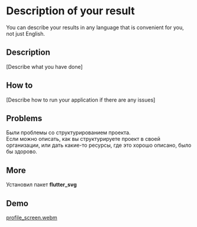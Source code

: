 # Description of your result

You can describe your results in any language that is convenient for you, not just English.

## Description

[Describe what you have done]

## How to

[Describe how to run your application if there are any issues]

## Problems

Были проблемы со структурированием проекта.<br>
Если можно описать, как вы структурируете проект в своей организации, или дать какие-то ресурсы, где это хорошо описано, было бы здорово.

## More

Установил пакет **flutter_svg**

## Demo

[profile_screen.webm](https://github.com/maverick-az/surf-course/assets/7722321/ab6caf94-b07e-4b4f-92df-371f02661725)

